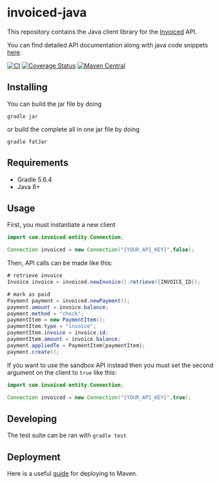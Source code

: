 
invoiced-java
========

This repository contains the Java client library for the [Invoiced](https://invoiced.com) API.

You can find detailed API documentation along with java code snippets [here](https://invoiced.com/docs/api/?java#).

[![CI](https://github.com/Invoiced/invoiced-java/actions/workflows/ci.yml/badge.svg)](https://github.com/Invoiced/invoiced-java/actions/workflows/ci.yml)
[![Coverage Status](https://coveralls.io/repos/github/Invoiced/invoiced-java/badge.svg?branch=master)](https://coveralls.io/github/Invoiced/invoiced-java?branch=master)
[![Maven Central](https://maven-badges.herokuapp.com/maven-central/com.invoiced/invoiced/badge.svg)](https://maven-badges.herokuapp.com/maven-central/com.invoiced/invoiced)

## Installing

You can build the jar file by doing

```
gradle jar
```

or build the complete all in one jar file by doing

```
gradle fatJar
```

## Requirements

- Gradle 5.6.4
- Java 8+

## Usage

First, you must instantiate a new client

```java
import com.invoiced.entity.Connection;

Connection invoiced = new Connection("{YOUR_API_KEY}",false);
```

Then, API calls can be made like this:
```java
# retrieve invoice
Invoice invoice = invoiced.newInvoice().retrieve({INVOICE_ID});

# mark as paid
Payment payment = invoiced.newPayment();
payment.amount = invoice.balance;
payment.method = "check";
paymentItem = new PaymentItem();
paymentItem.type = "invoice";
paymentItem.invoice = invoice.id;
paymentItem.amount = invoice.balance;
payment.appliedTo = PaymentItem{paymentItem};
payment.create();
```

If you want to use the sandbox API instead then you must set the second argument on the client to `true` like this:

```java
import com.invoiced.entity.Connection;

Connection invoiced = new Connection("{YOUR_API_KEY}",true);
```

## Developing


The test suite can be ran with `gradle test`

## Deployment

Here is a useful [guide](http://www.albertgao.xyz/2018/01/18/how-to-publish-artifact-to-maven-central-via-gradle/) for deploying to Maven.